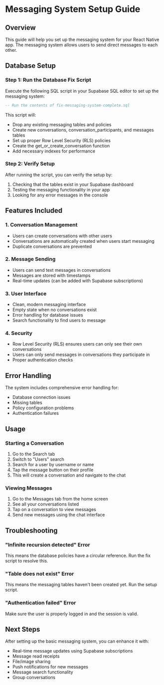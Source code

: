# Messaging System Setup Guide

## Overview
This guide will help you set up the messaging system for your React Native app. The messaging system allows users to send direct messages to each other.

## Database Setup

### Step 1: Run the Database Fix Script
Execute the following SQL script in your Supabase SQL editor to set up the messaging system:

```sql
-- Run the contents of fix-messaging-system-complete.sql
```

This script will:
- Drop any existing messaging tables and policies
- Create new conversations, conversation_participants, and messages tables
- Set up proper Row Level Security (RLS) policies
- Create the get_or_create_conversation function
- Add necessary indexes for performance

### Step 2: Verify Setup
After running the script, you can verify the setup by:

1. Checking that the tables exist in your Supabase dashboard
2. Testing the messaging functionality in your app
3. Looking for any error messages in the console

## Features Included

### 1. Conversation Management
- Users can create conversations with other users
- Conversations are automatically created when users start messaging
- Duplicate conversations are prevented

### 2. Message Sending
- Users can send text messages in conversations
- Messages are stored with timestamps
- Real-time updates (can be added with Supabase subscriptions)

### 3. User Interface
- Clean, modern messaging interface
- Empty state when no conversations exist
- Error handling for database issues
- Search functionality to find users to message

### 4. Security
- Row Level Security (RLS) ensures users can only see their own conversations
- Users can only send messages in conversations they participate in
- Proper authentication checks

## Error Handling

The system includes comprehensive error handling for:
- Database connection issues
- Missing tables
- Policy configuration problems
- Authentication failures

## Usage

### Starting a Conversation
1. Go to the Search tab
2. Switch to "Users" search
3. Search for a user by username or name
4. Tap the message button on their profile
5. This will create a conversation and navigate to the chat

### Viewing Messages
1. Go to the Messages tab from the home screen
2. See all your conversations listed
3. Tap on a conversation to view messages
4. Send new messages using the chat interface

## Troubleshooting

### "Infinite recursion detected" Error
This means the database policies have a circular reference. Run the fix script to resolve this.

### "Table does not exist" Error
This means the messaging tables haven't been created yet. Run the setup script.

### "Authentication failed" Error
Make sure the user is properly logged in and the session is valid.

## Next Steps

After setting up the basic messaging system, you can enhance it with:
- Real-time message updates using Supabase subscriptions
- Message read receipts
- File/image sharing
- Push notifications for new messages
- Message search functionality
- Group conversations